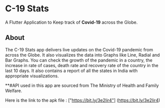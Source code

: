 # C-19 Stats

A Flutter Application to Keep track of **Covid-19** across the Globe.

## About
The C-19 Stats app delivers live updates on the Covid-19 pandemic from across the Globe. It also visualizes the data into Graphs like Line, Radial and Bar Graphs. You can check the growth of the pandemic in a country, the increase in rate of cases, death rate and recovery rate of the country in the last 10 days.
It also contains a report of all the states in India with appropriate visualizations.

**#API used in this app are sourced from The Ministry of Health and Family Welfare.

Here is the link to the apk file :
["https://bit.ly/3e2lir4"] (https://bit.ly/3e2lir4)
